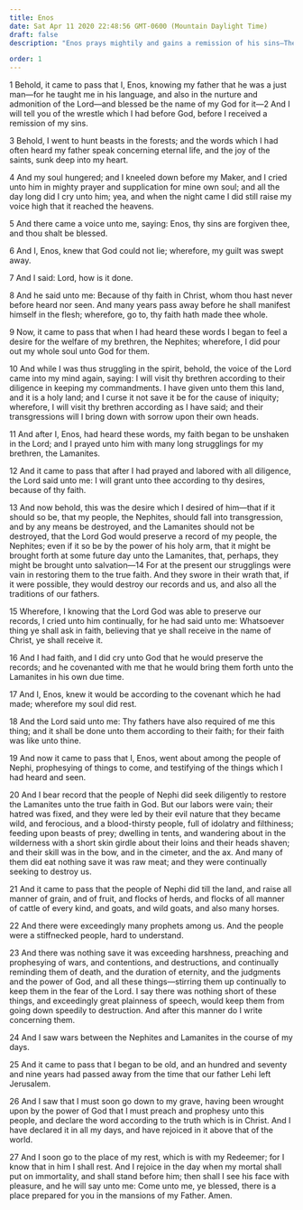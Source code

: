 ```yaml
---
title: Enos
date: Sat Apr 11 2020 22:48:56 GMT-0600 (Mountain Daylight Time)
draft: false
description: "Enos prays mightily and gains a remission of his sins—The voice of the Lord comes into his mind, promising salvation for the Lamanites in a future day—The Nephites sought to reclaim the Lamanites—Enos rejoices in his Redeemer. About 420 B.C."

order: 1
---
```

    
1 Behold, it came to pass that I, Enos, knowing my father that he was a just man—for he taught me in his language, and also in the nurture and admonition of the Lord—and blessed be the name of my God for it—2 And I will tell you of the wrestle which I had before God, before I received a remission of my sins.

3 Behold, I went to hunt beasts in the forests; and the words which I had often heard my father speak concerning eternal life, and the joy of the saints, sunk deep into my heart.

4 And my soul hungered; and I kneeled down before my Maker, and I cried unto him in mighty prayer and supplication for mine own soul; and all the day long did I cry unto him; yea, and when the night came I did still raise my voice high that it reached the heavens.

5 And there came a voice unto me, saying: Enos, thy sins are forgiven thee, and thou shalt be blessed.

6 And I, Enos, knew that God could not lie; wherefore, my guilt was swept away.

7 And I said: Lord, how is it done.

8 And he said unto me: Because of thy faith in Christ, whom thou hast never before heard nor seen. And many years pass away before he shall manifest himself in the flesh; wherefore, go to, thy faith hath made thee whole.

9 Now, it came to pass that when I had heard these words I began to feel a desire for the welfare of my brethren, the Nephites; wherefore, I did pour out my whole soul unto God for them.

10 And while I was thus struggling in the spirit, behold, the voice of the Lord came into my mind again, saying: I will visit thy brethren according to their diligence in keeping my commandments. I have given unto them this land, and it is a holy land; and I curse it not save it be for the cause of iniquity; wherefore, I will visit thy brethren according as I have said; and their transgressions will I bring down with sorrow upon their own heads.

11 And after I, Enos, had heard these words, my faith began to be unshaken in the Lord; and I prayed unto him with many long strugglings for my brethren, the Lamanites.

12 And it came to pass that after I had prayed and labored with all diligence, the Lord said unto me: I will grant unto thee according to thy desires, because of thy faith.

13 And now behold, this was the desire which I desired of him—that if it should so be, that my people, the Nephites, should fall into transgression, and by any means be destroyed, and the Lamanites should not be destroyed, that the Lord God would preserve a record of my people, the Nephites; even if it so be by the power of his holy arm, that it might be brought forth at some future day unto the Lamanites, that, perhaps, they might be brought unto salvation—14 For at the present our strugglings were vain in restoring them to the true faith. And they swore in their wrath that, if it were possible, they would destroy our records and us, and also all the traditions of our fathers.

15 Wherefore, I knowing that the Lord God was able to preserve our records, I cried unto him continually, for he had said unto me: Whatsoever thing ye shall ask in faith, believing that ye shall receive in the name of Christ, ye shall receive it.

16 And I had faith, and I did cry unto God that he would preserve the records; and he covenanted with me that he would bring them forth unto the Lamanites in his own due time.

17 And I, Enos, knew it would be according to the covenant which he had made; wherefore my soul did rest.

18 And the Lord said unto me: Thy fathers have also required of me this thing; and it shall be done unto them according to their faith; for their faith was like unto thine.

19 And now it came to pass that I, Enos, went about among the people of Nephi, prophesying of things to come, and testifying of the things which I had heard and seen.

20 And I bear record that the people of Nephi did seek diligently to restore the Lamanites unto the true faith in God. But our labors were vain; their hatred was fixed, and they were led by their evil nature that they became wild, and ferocious, and a blood-thirsty people, full of idolatry and filthiness; feeding upon beasts of prey; dwelling in tents, and wandering about in the wilderness with a short skin girdle about their loins and their heads shaven; and their skill was in the bow, and in the cimeter, and the ax. And many of them did eat nothing save it was raw meat; and they were continually seeking to destroy us.

21 And it came to pass that the people of Nephi did till the land, and raise all manner of grain, and of fruit, and flocks of herds, and flocks of all manner of cattle of every kind, and goats, and wild goats, and also many horses.

22 And there were exceedingly many prophets among us. And the people were a stiffnecked people, hard to understand.

23 And there was nothing save it was exceeding harshness, preaching and prophesying of wars, and contentions, and destructions, and continually reminding them of death, and the duration of eternity, and the judgments and the power of God, and all these things—stirring them up continually to keep them in the fear of the Lord. I say there was nothing short of these things, and exceedingly great plainness of speech, would keep them from going down speedily to destruction. And after this manner do I write concerning them.

24 And I saw wars between the Nephites and Lamanites in the course of my days.

25 And it came to pass that I began to be old, and an hundred and seventy and nine years had passed away from the time that our father Lehi left Jerusalem.

26 And I saw that I must soon go down to my grave, having been wrought upon by the power of God that I must preach and prophesy unto this people, and declare the word according to the truth which is in Christ. And I have declared it in all my days, and have rejoiced in it above that of the world.

27 And I soon go to the place of my rest, which is with my Redeemer; for I know that in him I shall rest. And I rejoice in the day when my mortal shall put on immortality, and shall stand before him; then shall I see his face with pleasure, and he will say unto me: Come unto me, ye blessed, there is a place prepared for you in the mansions of my Father. Amen.
